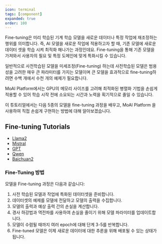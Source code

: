 ```yaml
---
icon: terminal
tags: [component]
expanded: true
order: 100
---
```


Fine-tuning은 미리 학습된 기계 학습 모델을 새로운 데이터나 특정 작업에 재조정하는 행위를 의미합니다. 즉, AI 모델을 새로운 작업에 적용하고자 할 때, 기존 모델에 새로운 데이터 셋을 학습 시켜 최적화 해나가는 과정인데요. Fine-tuning을 통해 기존 모델을 가져와서 사용자의 필요 및 특정 도메인에 맞게 특화시킬 수 있습니다.

일반적으로 사전학습된 모델을 미세조정(Fine-tuning) 하는데 사전학습된 모델은 범용성을 고려한 매우 큰 파라미터를 가지는 모델이며 큰 모델을 효과적으로 fine-tuning하려면 수백 개에서 수천 개의 예제가 필요합니다.

MoAI Platform에서는 GPU의 메모리 사이즈를 고려해 최적화된 병렬화 기법을 손쉽게 적용할 수 있어 학습 시작 전에 소요되는 시간과 노력을 획기적으로 줄일 수 있습니다.

이 튜토리얼에서는 다음 5종의 모델을 fine-tuning 과정을 배우고, MoAI Platform 을 사용하여 직접 손쉽게 구현하는 방법에 대해 알아보겠습니다.



## Fine-tuning Tutorials

- [Llama2](/Tutorials/Llama2_Tutorial/index.md)
- [Mistral](/Tutorials/Mistral_Tutorial/index.md)
- [GPT](/Tutorials/GPT_Tutorial/index.md)
- [Qwen](/Tutorials/Qwen_Tutorial/index.md)
- [Baichuan2](/Tutorials/Baichuan2_Tutorial/index.md)


### Fine-Tuning 방법

모델을 Fine-tuning 과정은 다음과 같습니다:

1. 사전 학습된 모델과 작업에 특화된 데이터셋을 준비합니다.
2. 데이터셋의 예제를 모델에 전달하고 모델의 출력을 수집합니다.
3. 모델의 출력과 예상 출력 간의 손실을 계산합니다.
4. 경사 하강법과 역전파를 사용하여 손실을 줄이기 위해 모델 파라미터를 업데이트합니다.
5. 모델이 수렴될 때까지 여러 epoch에 대해 단계 3-5를 반복합니다.
6. Fine-tuned 모델은 이제 새로운 데이터에 대한 추론을 위해 배포될 수 있는 상태가 됩니다.